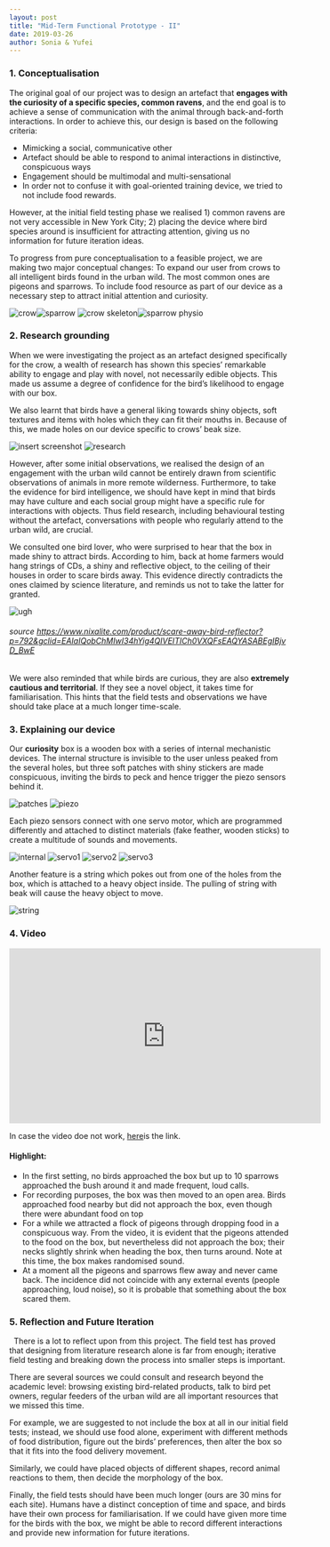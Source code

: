 ```yaml
---
layout: post
title: "Mid-Term Functional Prototype - II"
date: 2019-03-26
author: Sonia & Yufei
---
```





### 1. Conceptualisation

The original goal of our project was to design an artefact that **engages with the curiosity of a specific species, common ravens**, and the end goal is to achieve a sense of communication with the animal through back-and-forth interactions. In order to achieve this, our design is based on the following criteria:

- Mimicking a social, communicative other
- Artefact should be able to respond to animal interactions in distinctive, conspicuous ways
- Engagement should be multimodal and multi-sensational
- In order not to confuse it with goal-oriented training device, we tried to not include food rewards.

However, at the initial field testing phase we realised 1) common ravens are not very accessible in New York City; 2) placing the device where bird species around is insufficient for attracting attention, giving us no information for future iteration ideas.

To progress from pure conceptualisation to a feasible project, we are making two major conceptual changes:
To expand our user from crows to all intelligent birds found in the urban wild. The most common ones are pigeons and sparrows. 
To include food resource as part of our device as a necessary step to attract initial attention and curiosity.

![crow](/crow_ball_play.png)![sparrow](/house-sparrow.jpg)
![crow skeleton](/crow_skeleton_diagram.png)![sparrow physio](/sparrow_physicology.bmp)

### 2. Research grounding

When we were investigating the project as an artefact designed specifically for the crow, a wealth of research has shown this species’ remarkable ability to engage and play with novel, not necessarily edible objects. This made us assume a degree of confidence for the bird’s likelihood to engage with our box.

We also learnt that birds have a general liking towards shiny objects, soft textures and items with holes which they can fit their mouths in. Because of this, we made holes on our device specific to crows’ beak size.

![insert screenshot](/Crow_research_Objects.png)
![research](/Crow_research_stimuli.png)

However, after some initial observations, we realised the design of an engagement with the urban wild cannot be entirely drawn from scientific observations of animals in more remote wilderness. Furthermore, to take the evidence for bird intelligence, we should have kept in mind that birds may have culture and each social group might have a specific rule for interactions with objects. Thus field research, including behavioural testing without the artefact, conversations with people who regularly attend to the urban wild, are crucial.

We consulted one bird lover, who were surprised to hear that the box in made shiny to attract birds. According to him, back at home farmers would hang strings of CDs, a shiny and reflective object, to the ceiling of their houses in order to scare birds away. This evidence directly contradicts the ones claimed by science literature, and reminds us not to take the latter for granted.

![ugh](/bird_scaring_device.png)
###### source https://www.nixalite.com/product/scare-away-bird-reflector?p=792&gclid=EAIaIQobChMIwI34hYig4QIVEITICh0VXQFsEAQYASABEgIBjvD_BwE

We were also reminded that while birds are curious, they are also **extremely cautious and territorial**. If they see a novel object, it takes time for familiarisation. This hints that the field tests and observations we have should take place at a much longer time-scale. 

### 3. Explaining our device

Our **curiosity** box is a wooden box with a series of internal mechanistic devices. The internal structure is invisible to the user unless peaked from the several holes, but three soft patches with shiny stickers are made conspicuous, inviting the birds to peck and hence trigger the piezo sensors behind it. 

![patches](/curiosity_box_patches.JPG)
![piezo](/curiosity_box_piezo.JPG)

Each piezo sensors connect with one servo motor, which are programmed differently and attached to distinct materials (fake feather, wooden sticks) to create a multitude of sounds and movements.

![internal](/curiosity_box_internal.JPG)
![servo1](/curiosity_box_beak.JPG)
![servo2](/curiosity_box_feather.JPG)
![servo3](/curiosity_box_feet.JPG)

Another feature is a string which pokes out from one of the holes from the box, which is attached to a heavy object inside. The pulling of string with beak will cause the heavy object to move.

![string](/curiosity_box_string.JPG)


### 4. Video

<iframe width="560" height="315" src="https://www.youtube.com/embed/m76eVifGgSg" frameborder="0" allow="accelerometer; autoplay; encrypted-media; gyroscope; picture-in-picture" allowfullscreen></iframe>

In case the video doe not work, [here](https://www.youtube.com/watch?v=m76eVifGgSg&feature=youtu.be)is the link.

#### Highlight:

- In the first setting, no birds approached the box but up to 10 sparrows approached the bush around it and made frequent, loud calls.
- For recording purposes, the box was then moved to an open area. Birds approached food nearby but did not approach the box, even though there were abundant food on top
- For a while we attracted a flock of pigeons through dropping food in a conspicuous way. From the video, it is evident that the pigeons attended to the food on the box, but nevertheless did not approach the box; their necks slightly shrink when heading the box, then turns around. Note at this time, the box makes randomised sound.
- At a moment all the pigeons and sparrows flew away and never came back. The incidence did not coincide with any external events (people approaching, loud noise), so it is probable that something about the box scared them.

### 5. Reflection and Future Iteration
 
There is a lot to reflect upon from this project. The field test has proved that designing from literature research alone is far from enough; iterative field testing and breaking down the process into smaller steps is important. 

There are several sources we could consult and research beyond the academic level: browsing existing bird-related products, talk to bird pet owners, regular feeders of the urban wild are all important resources that we missed this time.

For example, we are suggested to not include the box at all in our initial field tests; instead, we should use food alone, experiment with different methods of food distribution, figure out the birds’ preferences, then alter the box so that it fits into the food delivery movement. 

Similarly, we could have placed objects of different shapes, record animal reactions to them, then decide the morphology of the box. 

Finally, the field tests should have been much longer (ours are 30 mins for each site). Humans have a distinct conception of time and space, and birds have their own process for familiarisation. If we could have given more time for the birds with the box, we might be able to record different interactions and provide new information for future iterations. 

